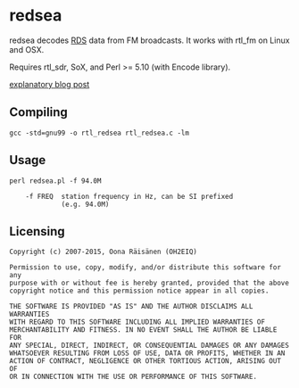 redsea
======
redsea decodes [RDS](http://en.wikipedia.org/wiki/Radio_Data_System) data from FM broadcasts. It works with rtl_fm on Linux and OSX.

Requires rtl_sdr, SoX, and Perl &gt;= 5.10 (with Encode library).

[explanatory blog post](http://www.windytan.com/2015/02/receiving-rds-with-rtl-sdr.html)

Compiling
---------

    gcc -std=gnu99 -o rtl_redsea rtl_redsea.c -lm

Usage
-----

    perl redsea.pl -f 94.0M

        -f FREQ  station frequency in Hz, can be SI prefixed
                 (e.g. 94.0M)

Licensing
---------

    Copyright (c) 2007-2015, Oona Räisänen (OH2EIQ)
    
    Permission to use, copy, modify, and/or distribute this software for any
    purpose with or without fee is hereby granted, provided that the above
    copyright notice and this permission notice appear in all copies.
    
    THE SOFTWARE IS PROVIDED "AS IS" AND THE AUTHOR DISCLAIMS ALL WARRANTIES
    WITH REGARD TO THIS SOFTWARE INCLUDING ALL IMPLIED WARRANTIES OF
    MERCHANTABILITY AND FITNESS. IN NO EVENT SHALL THE AUTHOR BE LIABLE FOR
    ANY SPECIAL, DIRECT, INDIRECT, OR CONSEQUENTIAL DAMAGES OR ANY DAMAGES
    WHATSOEVER RESULTING FROM LOSS OF USE, DATA OR PROFITS, WHETHER IN AN
    ACTION OF CONTRACT, NEGLIGENCE OR OTHER TORTIOUS ACTION, ARISING OUT OF
    OR IN CONNECTION WITH THE USE OR PERFORMANCE OF THIS SOFTWARE.
